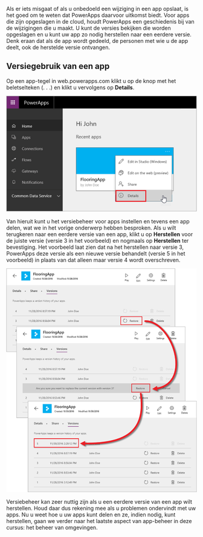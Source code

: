 Als er iets misgaat of als u onbedoeld een wijziging in een app opslaat, is het goed om te weten dat PowerApps daarvoor uitkomst biedt. Voor apps die zijn opgeslagen in de cloud, houdt PowerApps een geschiedenis bij van de wijzigingen die u maakt. U kunt de versies bekijken die worden opgeslagen en u kunt uw app zo nodig herstellen naar een eerdere versie. Denk eraan dat als de app wordt gedeeld, de personen met wie u de app deelt, ook de herstelde versie ontvangen.

## <a name="how-to-version-an-app"></a>Versiegebruik van een app
Op een app-tegel in web.powerapps.com klikt u op de knop met het beletselteken (. . .) en klikt u vervolgens op **Details**.

![Klik of tik op details voor toegang tot app-versie](./media/learning-manage-version-apps/details.png)

Van hieruit kunt u het versiebeheer voor apps instellen en tevens een app delen, wat we in het vorige onderwerp hebben besproken. Als u wilt terugkeren naar een eerdere versie van een app, klikt u op **Herstellen** voor de juiste versie (versie 3 in het voorbeeld) en nogmaals op **Herstellen** ter bevestiging. Het voorbeeld laat zien dat na het herstellen naar versie 3, PowerApps deze versie als een nieuwe versie behandelt (versie 5 in het voorbeeld) in plaats van dat alleen maar versie 4 wordt overschreven.

![Terugkeren naar een eerdere app-versie](./media/learning-manage-version-apps/version.png)

Versiebeheer kan zeer nuttig zijn als u een eerdere versie van een app wilt herstellen. Houd daar dus rekening mee als u problemen ondervindt met uw apps. Nu u weet hoe u uw apps kunt delen en ze, indien nodig, kunt herstellen, gaan we verder naar het laatste aspect van app-beheer in deze cursus: het beheer van omgevingen.

